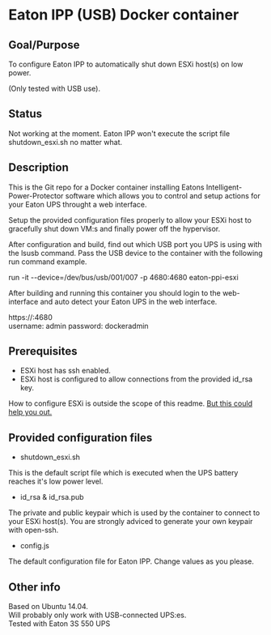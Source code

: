 # Eaton IPP (USB) Docker container 

## Goal/Purpose

To configure Eaton IPP to automatically shut down ESXi host(s) on low power.

(Only tested with USB use).

## Status

Not working at the moment. Eaton IPP won't execute the script file shutdown_esxi.sh no matter what.

## Description

This is the Git repo for a Docker container installing Eatons Intelligent-Power-Protector software which allows you to control and setup actions for your Eaton UPS throught a web interface.

Setup the provided configuration files properly to allow your ESXi host to gracefully shut down VM:s and finally power off the hypervisor.

After configuration and build, find out which USB port you UPS is using with the lsusb command. Pass the USB device to the container with the following run command example.

run -it --device=/dev/bus/usb/001/007 -p 4680:4680 eaton-ppi-esxi
   
After building and running this container you should login to the web-interface and auto detect your Eaton UPS in the web interface.
   
https://<ip address>:4680   
username: admin
password: dockeradmin   

## Prerequisites

*   ESXi host has ssh enabled.
*   ESXi host is configured to allow connections from the provided id_rsa key.

How to configure ESXi is outside the scope of this readme. [But this could help you out.](https://communities.vmware.com/message/2192764)

## Provided configuration files

*   shutdown_esxi.sh
   
This is the default script file which is executed when the UPS battery reaches it's low power level.

*   id_rsa & id_rsa.pub

 The private and public keypair which is used by the container to connect to your ESXi host(s). You are strongly adviced to generate your own keypair with open-ssh.
   
*   config.js

The default configuration file for Eaton IPP. Change values as you please.

## Other info

Based on Ubuntu 14.04.   
Will probably only work with USB-connected UPS:es.   
Tested with Eaton 3S 550 UPS

